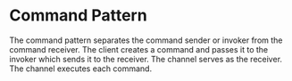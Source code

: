 Command Pattern
===============

The command pattern separates the command sender or invoker from the
command receiver.  The client creates a command and passes it to the
invoker which sends it to the receiver.  The channel serves as the
receiver.  The channel executes each command.

